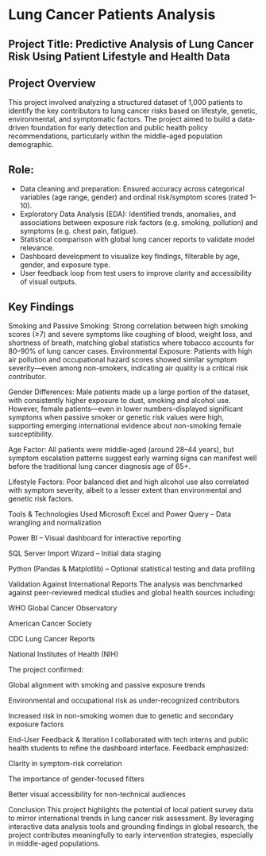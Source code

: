 # Lung Cancer Patients Analysis
## Project Title: Predictive Analysis of Lung Cancer Risk Using Patient Lifestyle and Health Data

## Project Overview
This project involved analyzing a structured dataset of 1,000 patients to identify the key contributors to lung cancer risks based on lifestyle, genetic, environmental, and symptomatic factors. The project aimed to build a data-driven foundation for early detection and public health policy recommendations, particularly within the middle-aged population demographic.

## Role:
- Data cleaning and preparation: Ensured accuracy across categorical variables (age range, gender) and ordinal risk/symptom scores (rated 1–10).
- Exploratory Data Analysis (EDA): Identified trends, anomalies, and associations between exposure risk factors (e.g. smoking, pollution) and symptoms (e.g. chest pain, fatigue).
- Statistical comparison with global lung cancer reports to validate model relevance.
- Dashboard development to visualize key findings, filterable by age, gender, and exposure type.
- User feedback loop from test users to improve clarity and accessibility of visual outputs.


## Key Findings
Smoking and Passive Smoking: Strong correlation between high smoking scores (≥7) and severe symptoms like coughing of blood, weight loss, and shortness of breath, matching global statistics where tobacco accounts for 80–90% of lung cancer cases.
Environmental Exposure: Patients with high air pollution and occupational hazard scores showed similar symptom severity—even among non-smokers, indicating air quality is a critical risk contributor.

Gender Differences: Male patients made up a large portion of the dataset, with consistently higher exposure to dust, smoking and alcohol use. However, female patients—even in lower numbers-displayed significant symptoms when passive smoker or genetic risk values were high, supporting emerging international evidence about non-smoking female susceptibility.

Age Factor: All patients were middle-aged (around 28–44 years), but symptom escalation patterns suggest early warning signs can manifest well before the traditional lung cancer diagnosis age of 65+.

Lifestyle Factors: Poor balanced diet and high alcohol use also correlated with symptom severity, albeit to a lesser extent than environmental and genetic risk factors.

Tools & Technologies Used
Microsoft Excel and Power Query – Data wrangling and normalization

Power BI – Visual dashboard for interactive reporting

SQL Server Import Wizard – Initial data staging

Python (Pandas & Matplotlib) – Optional statistical testing and data profiling

Validation Against International Reports
The analysis was benchmarked against peer-reviewed medical studies and global health sources including:

WHO Global Cancer Observatory

American Cancer Society

CDC Lung Cancer Reports

National Institutes of Health (NIH)

The project confirmed:

Global alignment with smoking and passive exposure trends

Environmental and occupational risk as under-recognized contributors

Increased risk in non-smoking women due to genetic and secondary exposure factors

End-User Feedback & Iteration
I collaborated with tech interns and public health students to refine the dashboard interface. Feedback emphasized:

Clarity in symptom-risk correlation

The importance of gender-focused filters

Better visual accessibility for non-technical audiences

Conclusion
This project highlights the potential of local patient survey data to mirror international trends in lung cancer risk assessment. By leveraging interactive data analysis tools and grounding findings in global research, the project contributes meaningfully to early intervention strategies, especially in middle-aged populations.


